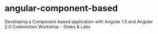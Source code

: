 # angular-component-based
Developing a Component-based application with Angular 1.5 and Angular 2.0 Codemotion Workshop - Slides &amp; Labs
